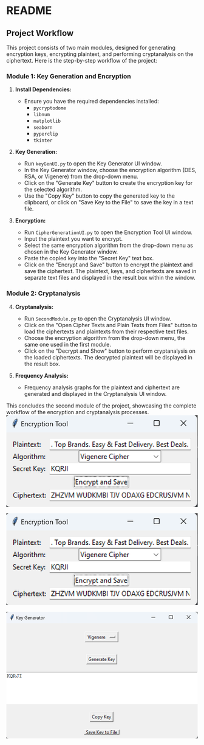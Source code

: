 # README

## Project Workflow

This project consists of two main modules, designed for generating encryption keys, encrypting plaintext, and performing cryptanalysis on the ciphertext. Here is the step-by-step workflow of the project:

### Module 1: Key Generation and Encryption

1. **Install Dependencies:**
    - Ensure you have the required dependencies installed:
        - `pycryptodome`
        - `libnum`
        - `matplotlib`
        - `seaborn`
        - `pyperclip`
        - `tkinter`

2. **Key Generation:**
    - Run `keyGenUI.py` to open the Key Generator UI window.
    - In the Key Generator window, choose the encryption algorithm (DES, RSA, or Vigenere) from the drop-down menu.
    - Click on the "Generate Key" button to create the encryption key for the selected algorithm.
    - Use the "Copy Key" button to copy the generated key to the clipboard, or click on "Save Key to the File" to save the key in a text file.

3. **Encryption:**
    - Run `CipherGenerationUI.py` to open the Encryption Tool UI window.
    - Input the plaintext you want to encrypt.
    - Select the same encryption algorithm from the drop-down menu as chosen in the Key Generator window.
    - Paste the copied key into the "Secret Key" text box.
    - Click on the "Encrypt and Save" button to encrypt the plaintext and save the ciphertext. The plaintext, keys, and ciphertexts are saved in separate text files and displayed in the result box within the window.

### Module 2: Cryptanalysis

4. **Cryptanalysis:**
    - Run `SecondModule.py` to open the Cryptanalysis UI window.
    - Click on the "Open Cipher Texts and Plain Texts from Files" button to load the ciphertexts and plaintexts from their respective text files.
    - Choose the encryption algorithm from the drop-down menu, the same one used in the first module.
    - Click on the "Decrypt and Show" button to perform cryptanalysis on the loaded ciphertexts. The decrypted plaintext will be displayed in the result box.

5. **Frequency Analysis:**
    - Frequency analysis graphs for the plaintext and ciphertext are generated and displayed in the Cryptanalysis UI window.

This concludes the second module of the project, showcasing the complete workflow of the encryption and cryptanalysis processes.
![Description of Image 1](https://raw.githubusercontent.com/himanshushukla12/code_breaking_differential_attacks/main/screenshot/Screenshot%202023-10-26%20132256.png)

![Description of Image 2](https://raw.githubusercontent.com/himanshushukla12/code_breaking_differential_attacks/main/screenshot/cipher_generation.png)

![Description of Image 3](https://raw.githubusercontent.com/himanshushukla12/code_breaking_differential_attacks/main/screenshot/key_generator.png)
